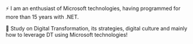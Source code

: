 ⚡ I am an enthusiast of Microsoft technologies, having programmed for more than 15 years with .NET.

🚀 Study on Digital Transformation, its strategies, digital culture and mainly how to leverage DT using Microsoft technologies!
